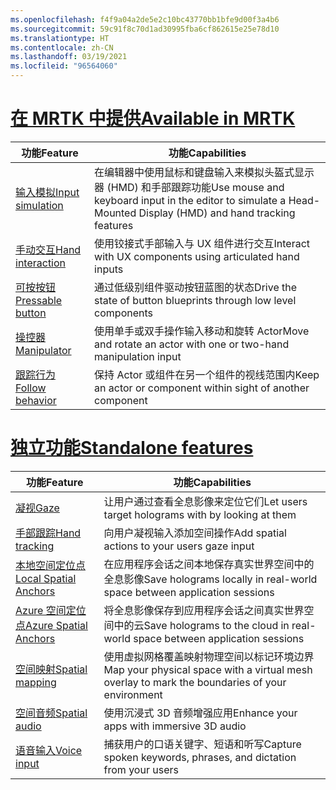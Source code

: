 ```yaml
---
ms.openlocfilehash: f4f9a04a2de5e2c10bc43770bb1bfe9d00f3a4b6
ms.sourcegitcommit: 59c91f8c70d1ad30995fba6cf862615e25e78d10
ms.translationtype: HT
ms.contentlocale: zh-CN
ms.lasthandoff: 03/19/2021
ms.locfileid: "96564060"
---
```

# <a name="available-in-mrtk"></a>[<span data-ttu-id="2f915-101">在 MRTK 中提供</span><span class="sxs-lookup"><span data-stu-id="2f915-101">Available in MRTK</span></span>](#tab/mrtk)

|  <span data-ttu-id="2f915-102">功能</span><span class="sxs-lookup"><span data-stu-id="2f915-102">Feature</span></span>  |  <span data-ttu-id="2f915-103">功能</span><span class="sxs-lookup"><span data-stu-id="2f915-103">Capabilities</span></span>  |
| --- | --- |
| [<span data-ttu-id="2f915-104">输入模拟</span><span class="sxs-lookup"><span data-stu-id="2f915-104">Input simulation</span></span>](https://microsoft.github.io/MixedReality-UXTools-Unreal/Docs/InputSimulation.html) | <span data-ttu-id="2f915-105">在编辑器中使用鼠标和键盘输入来模拟头盔式显示器 (HMD) 和手部跟踪功能</span><span class="sxs-lookup"><span data-stu-id="2f915-105">Use mouse and keyboard input in the editor to simulate a Head-Mounted Display (HMD) and hand tracking features</span></span> |
| [<span data-ttu-id="2f915-106">手动交互</span><span class="sxs-lookup"><span data-stu-id="2f915-106">Hand interaction</span></span>](https://microsoft.github.io/MixedReality-UXTools-Unreal/Docs/HandInteraction.html) | <span data-ttu-id="2f915-107">使用铰接式手部输入与 UX 组件进行交互</span><span class="sxs-lookup"><span data-stu-id="2f915-107">Interact with UX components using articulated hand inputs</span></span> |
| [<span data-ttu-id="2f915-108">可按按钮</span><span class="sxs-lookup"><span data-stu-id="2f915-108">Pressable button</span></span>](https://microsoft.github.io/MixedReality-UXTools-Unreal/Docs/PressableButton.html) | <span data-ttu-id="2f915-109">通过低级别组件驱动按钮蓝图的状态</span><span class="sxs-lookup"><span data-stu-id="2f915-109">Drive the state of button blueprints through low level components</span></span> |
| [<span data-ttu-id="2f915-110">操控器</span><span class="sxs-lookup"><span data-stu-id="2f915-110">Manipulator</span></span>](https://microsoft.github.io/MixedReality-UXTools-Unreal/Docs/Manipulator.html) | <span data-ttu-id="2f915-111">使用单手或双手操作输入移动和旋转 Actor</span><span class="sxs-lookup"><span data-stu-id="2f915-111">Move and rotate an actor with one or two-hand manipulation input</span></span> |
| [<span data-ttu-id="2f915-112">跟踪行为</span><span class="sxs-lookup"><span data-stu-id="2f915-112">Follow behavior</span></span>](https://microsoft.github.io/MixedReality-UXTools-Unreal/Docs/FollowComponent.html) | <span data-ttu-id="2f915-113">保持 Actor 或组件在另一个组件的视线范围内</span><span class="sxs-lookup"><span data-stu-id="2f915-113">Keep an actor or component within sight of another component</span></span> |

# <a name="standalone-features"></a>[<span data-ttu-id="2f915-114">独立功能</span><span class="sxs-lookup"><span data-stu-id="2f915-114">Standalone features</span></span>](#tab/standalone)

|  <span data-ttu-id="2f915-115">功能</span><span class="sxs-lookup"><span data-stu-id="2f915-115">Feature</span></span>  |  <span data-ttu-id="2f915-116">功能</span><span class="sxs-lookup"><span data-stu-id="2f915-116">Capabilities</span></span>  |
| --- | --- |
| [<span data-ttu-id="2f915-117">凝视</span><span class="sxs-lookup"><span data-stu-id="2f915-117">Gaze</span></span>](../unreal/unreal-gaze-input.md) | <span data-ttu-id="2f915-118">让用户通过查看全息影像来定位它们</span><span class="sxs-lookup"><span data-stu-id="2f915-118">Let users target holograms with by looking at them</span></span> |
| [<span data-ttu-id="2f915-119">手部跟踪</span><span class="sxs-lookup"><span data-stu-id="2f915-119">Hand tracking</span></span>](../unreal/unreal-hand-tracking.md) | <span data-ttu-id="2f915-120">向用户凝视输入添加空间操作</span><span class="sxs-lookup"><span data-stu-id="2f915-120">Add spatial actions to your users gaze input</span></span> |
| [<span data-ttu-id="2f915-121">本地空间定位点</span><span class="sxs-lookup"><span data-stu-id="2f915-121">Local Spatial Anchors</span></span>](../unreal/unreal-spatial-anchors.md) | <span data-ttu-id="2f915-122">在应用程序会话之间本地保存真实世界空间中的全息影像</span><span class="sxs-lookup"><span data-stu-id="2f915-122">Save holograms locally in real-world space between application sessions</span></span> |
| [<span data-ttu-id="2f915-123">Azure 空间定位点</span><span class="sxs-lookup"><span data-stu-id="2f915-123">Azure Spatial Anchors</span></span>](../unreal/unreal-azure-spatial-anchors.md) | <span data-ttu-id="2f915-124">将全息影像保存到应用程序会话之间真实世界空间中的云</span><span class="sxs-lookup"><span data-stu-id="2f915-124">Save holograms to the cloud in real-world space between application sessions</span></span> |
| [<span data-ttu-id="2f915-125">空间映射</span><span class="sxs-lookup"><span data-stu-id="2f915-125">Spatial mapping</span></span>](../unreal/unreal-spatial-mapping.md) | <span data-ttu-id="2f915-126">使用虚拟网格覆盖映射物理空间以标记环境边界</span><span class="sxs-lookup"><span data-stu-id="2f915-126">Map your physical space with a virtual mesh overlay to mark the boundaries of your environment</span></span> |
| [<span data-ttu-id="2f915-127">空间音频</span><span class="sxs-lookup"><span data-stu-id="2f915-127">Spatial audio</span></span>](../unreal/unreal-spatial-audio.md) | <span data-ttu-id="2f915-128">使用沉浸式 3D 音频增强应用</span><span class="sxs-lookup"><span data-stu-id="2f915-128">Enhance your apps with immersive 3D audio</span></span> |
| [<span data-ttu-id="2f915-129">语音输入</span><span class="sxs-lookup"><span data-stu-id="2f915-129">Voice input</span></span>](../unreal/unreal-voice-input.md) | <span data-ttu-id="2f915-130">捕获用户的口语关键字、短语和听写</span><span class="sxs-lookup"><span data-stu-id="2f915-130">Capture spoken keywords, phrases, and dictation from your users</span></span>|

